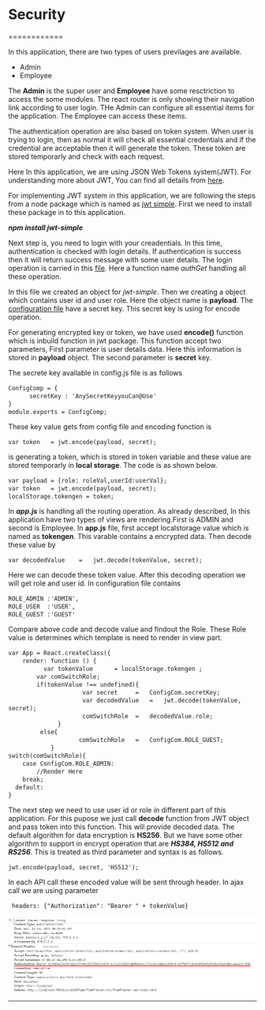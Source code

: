 # Security
============

In this application, there are two types of users previlages are available.

* Admin
* Employee
 
The **Admin** is the super user and **Employee** have some resctriction to access the some modules. The react router is only showing their navigation link according to user login. THe Admin can configure all essential items for the application. The Employee can access these items.

The authentication operation are also based on token system. When user is trying to login, then as normal it will check all essential credentials and if the credential are acceptable then it will generate the token. These token are stored temporarly and check with each request.

Here In this application, we are using JSON Web Tokens system(JWT). For understanding more about JWT, You can find all details from [here](http://jwt.io/).

For implementing JWT system in this application, we are following the steps from a node package which is named as [jwt simple](https://www.npmjs.com/package/jwt-simple). First we need to install these package in to this application. 

**_npm install jwt-simple_**

Next step is, you need to login with your creadentials. In this time, authentication is checked with login details. If authentication is success then it will return success message with some user details. The login operation is carried in this [file](https://github.com/AccelNA/timeLogs/blob/master/Web/js/RESTService/Get.js). Here a function name _authGet_ handling all these operation. 

In this file we created an object for _jwt-simple_. Then we creating a object which contains user id and user role. Here the object name is **payload**. The [configuration file](https://github.com/AccelNA/timeLogs/blob/master/Web/js/config/ConfigComp.js) have a secret key. This secret key is using for encode operation.

For generating encrypted key or token, we have used **encode()** function which is inbuild function in jwt package. This function accept two parameters, First parameter is user details data. Here this information is stored in **payload** object. The second parameter is **secret** key. 

The secrete key available in config.js file is as follows

    ConfigComp = {
          secretKey : 'AnySecretKeyyouCan@Use'
    }
    module.exports = ConfigComp;

These key value gets from config file and encoding function is

    var token   = jwt.encode(payload, secret);  
    
    
is generating a token, which is stored in token variable and these value are stored temporarly in **local storage**. The code is as shown below.

    var payload = {role: roleVal,userId:userVal};
    var token   = jwt.encode(payload, secret); 
    localStorage.tokengen = token;

In **_app.js_** is handling all the routing operation. As already described, In this application have two types of views are rendering.First is ADMIN and second is Employee. In **app.js** file, first accept localstorage value which is named as **tokengen**. This varable contains a encrypted data. Then decode these value by 

    var decodedValue 	= 	jwt.decode(tokenValue, secret);
 Here we can decode these token value. After this decoding operation we will get role and user id. In configuration file contains 
 
    ROLE_ADMIN :'ADMIN',
    ROLE_USER  :'USER',
    ROLE_GUEST :'GUEST' 
    
Compare above code and decode value and findout the Role. These Role value is determines which template is need to render in view part. 

    var App = React.createClass({
     	render: function () { 
              var tokenValue      = localStorage.tokengen ;
          	var comSwitchRole;
          	if(tokenValue !== undefined){
			             var secret 	= 	ConfigCom.secretKey; 
			             var decodedValue 	= 	jwt.decode(tokenValue, secret);
			             comSwitchRole 	= 	decodedValue.role;
		          }	
	         else{
			            comSwitchRole 	= 	ConfigCom.ROLE_GUEST;
	            }	
    switch(comSwitchRole){
     	case ConfigCom.ROLE_ADMIN:
            //Render Here
        break;   
      default:     
    }
    
The next step we need to use user id or role in different part of this application. For this pupose we just call **decode** function from JWT object and pass token into this function. This will provide decoded data. The default algorithm for data encryption is **HS256**. But we have some other algorithm to support in encrypt operation that are _**HS384, HS512 and RS256**_. This is treated as third parameter and syntax is as follows.

    jwt.encode(payload, secret, 'HS512');
    
In each API call these encoded value will be sent through header. In ajax call we are using parameter 

     headers: {"Authorization": "Bearer " + tokenValue}
![Autherization](https://github.com/AccelNA/aws-coe/blob/master/contents/images/autherization-timelogs.png)<br/>
<hr/>     
